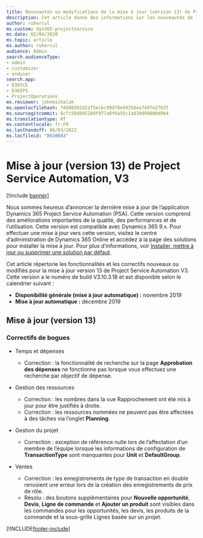 ```yaml
---
title: Nouveautés ou modifications de la mise à jour (version 13) de Project Service Automation (correctif logiciel), V3
description: Cet article donne des informations sur les nouveautés de la version 13 de la mise à jour de Project Service Automation V3.
author: ruhercul
ms.custom: dyn365-projectservice
ms.date: 02/04/2020
ms.topic: article
ms.author: ruhercul
audience: Admin
search.audienceType:
- admin
- customizer
- enduser
search.app:
- D365CE
- D365PS
- ProjectOperations
ms.reviewer: johnmichalak
ms.openlocfilehash: f4898391922f5ecbc99d78e49358ea749fe27b3f
ms.sourcegitcommit: 6cfc50d89528df977a8f6a55c1ad39d99800d9b4
ms.translationtype: HT
ms.contentlocale: fr-FR
ms.lasthandoff: 06/03/2022
ms.locfileid: "8930683"
---
```

# <a name="project-service-automation-update-release-13-v3"></a>Mise à jour (version 13) de Project Service Automation, V3

[!include [banner](../includes/psa-now-project-operations.md)]

Nous sommes heureux d’annoncer la dernière mise à jour de l’application Dynamics 365 Project Service Automation (PSA). Cette version comprend des améliorations importantes de la qualité, des performances et de l’utilisation. Cette version est compatible avec Dynamics 365 9.x. Pour effectuer une mise à jour vers cette version, visitez le centre d’administration de Dynamics 365 Online et accédez à la page des solutions pour installer la mise à jour. Pour plus d’informations, voir [Installer, mettre à jour ou supprimer une solution par défaut](/power-platform/admin/install-remove-preferred-solution).

Cet article répertorie les fonctionnalités et les correctifs nouveaux ou modifiés pour la mise à jour version 13 de Project Service Automation V3. Cette version a le numéro de build V3.10.3.18 et est disponible selon le calendrier suivant :

- **Disponibilité générale (mise à jour automatique) :** novembre 2019
- **Mise à jour automatique :** décembre 2019


## <a name="update-release-13"></a>Mise à jour (version 13) 

### <a name="bug-fixes"></a>Correctifs de bogues

- Temps et dépenses

     - Correction : la fonctionnalité de recherche sur la page **Approbation des dépenses** ne fonctionne pas lorsque vous effectuez une recherche par objectif de dépense.

- Gestion des ressources

     - Correction : les nombres dans la vue Rapprochement ont été mis à jour pour être justifiés à droite.
     - Correction : les ressources nommées ne peuvent pas être affectées à des tâches via l’onglet **Planning**.

- Gestion du projet

     - Correction : exception de référence nulle lors de l’affectation d’un membre de l’équipe lorsque les informations de configuration de **TransactionType** sont manquantes pour **Unit** et **DefaultGroup**.

- Ventes

     - Correction : les enregistrements de type de transaction en double renvoient une erreur lors de la création des enregistrements de prix de rôle.
     - Résolu : des boutons supplémentaires pour **Nouvelle opportunité**, **Devis**, **Ligne de commande** et **Ajouter un produit** sont visibles dans les commandes pour les opportunités, les devis, les produits de la commande et la sous-grille Lignes basée sur un projet.




[!INCLUDE[footer-include](../includes/footer-banner.md)]
